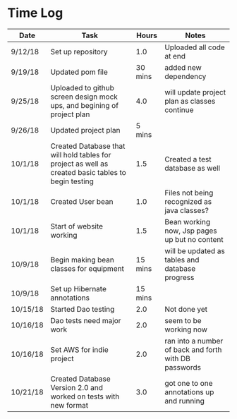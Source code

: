 # Time Log

| Date | Task | Hours | Notes|
|------|------|-------|------|
| 9/12/18| Set up  repository | 1.0 | Uploaded all code at end  |
| 9/19/18| Updated pom file | 30 mins | added new dependency  |
| 9/25/18| Uploaded to github screen design mock ups, and begining of project plan | 4.0 | will update project plan as classes continue  |
| 9/26/18| Updated project plan | 5 mins |   |
| 10/1/18| Created Database that will hold tables for project as well as created basic tables to begin testing | 1.5 | Created a test database as well  |
| 10/1/18| Created User bean | 1.0 | Files not being recognized as java classes?  |
| 10/1/18| Start of website working | 1.5 | Bean working now, Jsp pages up but no content  |
| 10/9/18| Begin making bean classes for equipment | 15 mins | will be updated as tables and database progress  |
| 10/9/18| Set up Hibernate annotations | 15 mins |  |
| 10/15/18| Started Dao testing | 2.0 | Not done yet |
| 10/16/18| Dao tests need major work | 2.0 | seem to be working now |
| 10/16/18| Set AWS for indie project | 2.0 | ran into a number of back and forth with DB passwords |
| 10/21/18| Created Database Version 2.0 and worked on tests with new format | 3.0 | got one to one annotations up and running |
